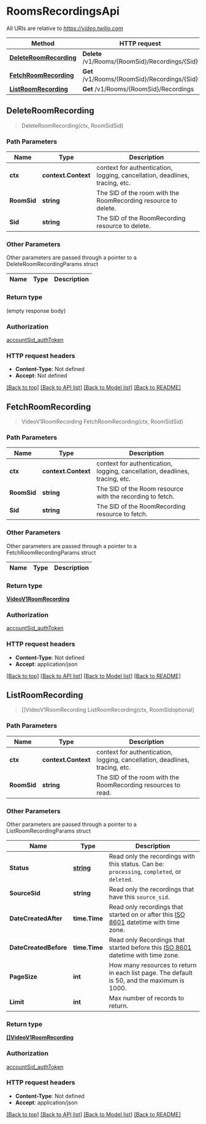 # RoomsRecordingsApi

All URIs are relative to *https://video.twilio.com*

Method | HTTP request | Description
------------- | ------------- | -------------
[**DeleteRoomRecording**](RoomsRecordingsApi.md#DeleteRoomRecording) | **Delete** /v1/Rooms/{RoomSid}/Recordings/{Sid} | 
[**FetchRoomRecording**](RoomsRecordingsApi.md#FetchRoomRecording) | **Get** /v1/Rooms/{RoomSid}/Recordings/{Sid} | 
[**ListRoomRecording**](RoomsRecordingsApi.md#ListRoomRecording) | **Get** /v1/Rooms/{RoomSid}/Recordings | 



## DeleteRoomRecording

> DeleteRoomRecording(ctx, RoomSidSid)





### Path Parameters


Name | Type | Description
------------- | ------------- | -------------
**ctx** | **context.Context** | context for authentication, logging, cancellation, deadlines, tracing, etc.
**RoomSid** | **string** | The SID of the room with the RoomRecording resource to delete.
**Sid** | **string** | The SID of the RoomRecording resource to delete.

### Other Parameters

Other parameters are passed through a pointer to a DeleteRoomRecordingParams struct


Name | Type | Description
------------- | ------------- | -------------

### Return type

 (empty response body)

### Authorization

[accountSid_authToken](../README.md#accountSid_authToken)

### HTTP request headers

- **Content-Type**: Not defined
- **Accept**: Not defined

[[Back to top]](#) [[Back to API list]](../README.md#documentation-for-api-endpoints)
[[Back to Model list]](../README.md#documentation-for-models)
[[Back to README]](../README.md)


## FetchRoomRecording

> VideoV1RoomRecording FetchRoomRecording(ctx, RoomSidSid)





### Path Parameters


Name | Type | Description
------------- | ------------- | -------------
**ctx** | **context.Context** | context for authentication, logging, cancellation, deadlines, tracing, etc.
**RoomSid** | **string** | The SID of the Room resource with the recording to fetch.
**Sid** | **string** | The SID of the RoomRecording resource to fetch.

### Other Parameters

Other parameters are passed through a pointer to a FetchRoomRecordingParams struct


Name | Type | Description
------------- | ------------- | -------------

### Return type

[**VideoV1RoomRecording**](VideoV1RoomRecording.md)

### Authorization

[accountSid_authToken](../README.md#accountSid_authToken)

### HTTP request headers

- **Content-Type**: Not defined
- **Accept**: application/json

[[Back to top]](#) [[Back to API list]](../README.md#documentation-for-api-endpoints)
[[Back to Model list]](../README.md#documentation-for-models)
[[Back to README]](../README.md)


## ListRoomRecording

> []VideoV1RoomRecording ListRoomRecording(ctx, RoomSidoptional)





### Path Parameters


Name | Type | Description
------------- | ------------- | -------------
**ctx** | **context.Context** | context for authentication, logging, cancellation, deadlines, tracing, etc.
**RoomSid** | **string** | The SID of the room with the RoomRecording resources to read.

### Other Parameters

Other parameters are passed through a pointer to a ListRoomRecordingParams struct


Name | Type | Description
------------- | ------------- | -------------
**Status** | [**string**](stringstring.md) | Read only the recordings with this status. Can be: `processing`, `completed`, or `deleted`.
**SourceSid** | **string** | Read only the recordings that have this `source_sid`.
**DateCreatedAfter** | **time.Time** | Read only recordings that started on or after this [ISO 8601](https://en.wikipedia.org/wiki/ISO_8601) datetime with time zone.
**DateCreatedBefore** | **time.Time** | Read only Recordings that started before this [ISO 8601](https://en.wikipedia.org/wiki/ISO_8601) datetime with time zone.
**PageSize** | **int** | How many resources to return in each list page. The default is 50, and the maximum is 1000.
**Limit** | **int** | Max number of records to return.

### Return type

[**[]VideoV1RoomRecording**](VideoV1RoomRecording.md)

### Authorization

[accountSid_authToken](../README.md#accountSid_authToken)

### HTTP request headers

- **Content-Type**: Not defined
- **Accept**: application/json

[[Back to top]](#) [[Back to API list]](../README.md#documentation-for-api-endpoints)
[[Back to Model list]](../README.md#documentation-for-models)
[[Back to README]](../README.md)

